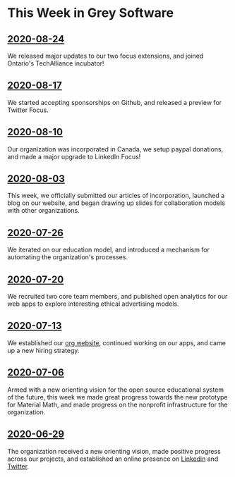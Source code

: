 # This Week in Grey Software

## [2020-08-24](./2020-08-24)

We released major updates to our two focus extensions, and joined Ontario's TechAlliance incubator!

## [2020-08-17](./2020-08-17)

We started accepting sponsorships on Github, and released a preview for Twitter Focus. 

## [2020-08-10](./2020-08-10)

Our organization was incorporated in Canada, we setup paypal donations, and made a major upgrade to LinkedIn Focus! 

## [2020-08-03](./2020-08-03)

This week, we officially submitted our articles of incorporation, launched a blog on our website, and began drawing up slides for collaboration models with other organizations. 

## [2020-07-26](./2020-07-26)

We iterated on our education model, and introduced a mechanism for automating the organization's processes.

## [2020-07-20](./2020-07-20)

We recruited two core team members, and published open analytics for our web apps to explore interesting ethical advertising models.

## [2020-07-13](./2020-07-13)

We established our [org website](https://org.grey.software), continued working on our apps, and came up a new hiring strategy.

## [2020-07-06](./2020-07-06)

Armed with a new orienting vision for the open source educational system of the future, this week we made great progress towards the new prototype for Material Math, and made progress on the nonprofit infrastructure for the organization. 

## [2020-06-29](./2020-06-29)

The organization received a new orienting vision, made positive progress across our projects, and established an online presence on [Linkedin](https://www.linkedin.com/company/grey-software) and [Twitter](https://twitter.com/grey_software). 

